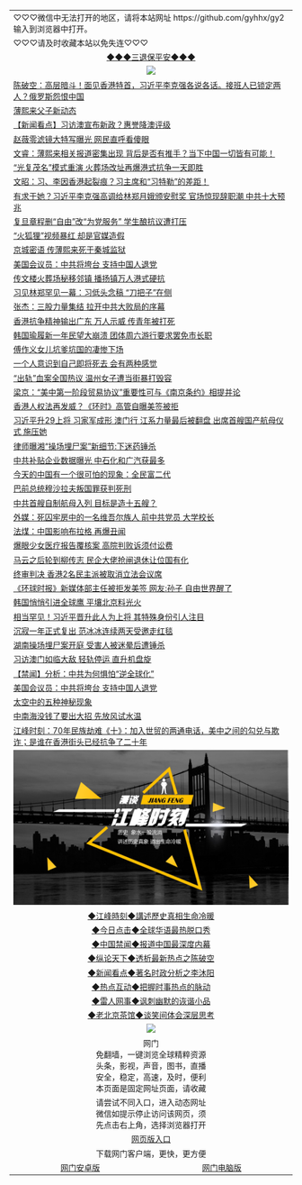  <table>
<tr>
<td colspan="2" align=left>
♡♡♡微信中无法打开的地区，请将本站网址 https://github.com/gyhhx/gy2 输入到浏览器中打开。 
 </td>
</tr>
 <tr>
 <td colspan="2" align=left>
♡♡♡请及时收藏本站以免失连♡♡♡
</td>
 </tr>
 <tr><td colspan="2" align="center"><a href="https://xball.casa/oo.aspx?name=ogQuit&key=eqxowaguscvmxdgc&from=gy">◆◆◆三退保平安◆◆◆</a></td></tr>
  <tr>
    <td colspan="2" align=center><img src="https://cdn.jsdelivr.net/gh/gyoupiodf/im1/%E7%BD%91%E9%97%A8%E6%96%B0%E9%97%BB1.jpg"></td>
 </tr>
<tr><td colspan="2" align="left"><a href="https://xball.casa/oo.aspx?name=c816932&key=eqxowaguscvmxdgc&from=gy">陈破空：高层暗斗！面见香港特首，习近平李克强各说各话。接班人已锁定两人？俄罗斯怨恨中国</a></td></tr>
 <tr><td colspan="2" align="left"><a href="https://xball.casa/oo.aspx?name=c1108230&key=eqxowaguscvmxdgc&from=gy">薄熙来父子新动态</a></td></tr>
<tr><td colspan="2" align="left"><a href="https://xball.casa/oo.aspx?name=c1108090&key=eqxowaguscvmxdgc&from=gy">【新闻看点】习访澳宣布新政？惠誉降澳评级</a></td></tr>
<tr><td colspan="2" align="left"><a href="https://xball.casa/oo.aspx?name=c1108173&key=eqxowaguscvmxdgc&from=gy">赵薇零滤镜大特写曝光 网民直呼看傻眼</a></td></tr>
<tr><td colspan="2" align="left"><a href="https://xball.casa/oo.aspx?name=c1108325&key=eqxowaguscvmxdgc&from=gy">文睿：薄熙来相关报道密集出现 背后是否有推手？当下中国一切皆有可能！</a></td></tr>
<tr><td colspan="2" align="left"><a href="https://xball.casa/oo.aspx?name=c1108197&key=eqxowaguscvmxdgc&from=gy">“光复茂名”模式重演 火葬场改址再爆港式抗争一天即胜</a></td></tr>
<tr><td colspan="2" align="left"><a href="https://xball.casa/oo.aspx?name=c1108324&key=eqxowaguscvmxdgc&from=gy">文昭：习、李因香港起裂痕？习主席和“习特勒”的差距！</a></td></tr>
<tr><td colspan="2" align="left"><a href="https://xball.casa/oo.aspx?name=c1108125&key=eqxowaguscvmxdgc&from=gy">有求于她？习近平李克强高调给林郑月娥颁安慰奖 官场惊现辞职潮 中共十大预兆</a></td></tr>
<tr><td colspan="2" align="left"><a href="https://xball.casa/oo.aspx?name=c1108178&key=eqxowaguscvmxdgc&from=gy">复旦章程删“自由”改“为党服务” 学生酿抗议遭打压</a></td></tr>
<tr><td colspan="2" align="left"><a href="https://xball.casa/oo.aspx?name=c1108096&key=eqxowaguscvmxdgc&from=gy">“火狐狸”视频暴红 却是官媒造假</a></td></tr>
<tr><td colspan="2" align="left"><a href="https://xball.casa/oo.aspx?name=c1108314&key=eqxowaguscvmxdgc&from=gy">京城密语 传薄熙来死于秦城监狱</a></td></tr>
<tr><td colspan="2" align="left"><a href="https://xball.casa/oo.aspx?name=c1108196&key=eqxowaguscvmxdgc&from=gy">美国会议员：中共将垮台 支持中国人退党</a></td></tr>
<tr><td colspan="2" align="left"><a href="https://xball.casa/oo.aspx?name=c1108138&key=eqxowaguscvmxdgc&from=gy">传文楼火葬场秘移邻镇 播扬镇万人港式硬抗</a></td></tr>
<tr><td colspan="2" align="left"><a href="https://xball.casa/oo.aspx?name=c1108160&key=eqxowaguscvmxdgc&from=gy">习见林郑罕见一幕：习低头念稿 “刀把子”在侧</a></td></tr>
<tr><td colspan="2" align="left"><a href="https://xball.casa/oo.aspx?name=c1108271&key=eqxowaguscvmxdgc&from=gy">张杰：三股力量集结 拉开中共大败局的序幕</a></td></tr>
<tr><td colspan="2" align="left"><a href="https://xball.casa/oo.aspx?name=c1108213&key=eqxowaguscvmxdgc&from=gy">香港抗争精神输出广东 万人示威 传青年被打死</a></td></tr>
<tr><td colspan="2" align="left"><a href="https://xball.casa/oo.aspx?name=c1108188&key=eqxowaguscvmxdgc&from=gy">韩国瑜履新一年民望大崩溃 团体周六游行要求罢免市长职</a></td></tr>
<tr><td colspan="2" align="left"><a href="https://xball.casa/oo.aspx?name=c1108212&key=eqxowaguscvmxdgc&from=gy">傅作义女儿坑爹坑国的凄惨下场</a></td></tr>
<tr><td colspan="2" align="left"><a href="https://xball.casa/oo.aspx?name=c1108321&key=eqxowaguscvmxdgc&from=gy">一个人意识到自己即将死去 会有两种感觉</a></td></tr>
<tr><td colspan="2" align="left"><a href="https://xball.casa/oo.aspx?name=c1108260&key=eqxowaguscvmxdgc&from=gy">“出轨”血案全国热议 温州女子遭当街暴打毁容</a></td></tr>
<tr><td colspan="2" align="left"><a href="https://xball.casa/oo.aspx?name=c1108215&key=eqxowaguscvmxdgc&from=gy">梁京：“美中第一阶段贸易协议”重要性可与《南京条约》相提并论</a></td></tr>
<tr><td colspan="2" align="left"><a href="https://xball.casa/oo.aspx?name=c1108124&key=eqxowaguscvmxdgc&from=gy">香港人权法再发威？《环时》高管自曝美签被拒</a></td></tr>
<tr><td colspan="2" align="left"><a href="https://xball.casa/oo.aspx?name=c1108318&key=eqxowaguscvmxdgc&from=gy">习近平升29上将 习家军成形 澳门行 江系力量最后被翻盘 出席首艘国产航母仪式 施压她</a></td></tr>
<tr><td colspan="2" align="left"><a href="https://xball.casa/oo.aspx?name=c1108177&key=eqxowaguscvmxdgc&from=gy">律师曝湘“操场埋尸案”新细节:下迷药锤杀</a></td></tr>
<tr><td colspan="2" align="left"><a href="https://xball.casa/oo.aspx?name=c1108174&key=eqxowaguscvmxdgc&from=gy">中共补贴企业数据曝光 中石化和广汽获最多</a></td></tr>
<tr><td colspan="2" align="left"><a href="https://xball.casa/oo.aspx?name=c1108269&key=eqxowaguscvmxdgc&from=gy">今天的中国有一个很可怕的现象：全民富二代</a></td></tr>
<tr><td colspan="2" align="left"><a href="https://xball.casa/oo.aspx?name=c1108161&key=eqxowaguscvmxdgc&from=gy">巴前总统穆沙拉夫叛国罪获判死刑</a></td></tr>
<tr><td colspan="2" align="left"><a href="https://xball.casa/oo.aspx?name=c1108183&key=eqxowaguscvmxdgc&from=gy">中共首艘自制航母入列 目标是造十五艘？</a></td></tr>
<tr><td colspan="2" align="left"><a href="https://xball.casa/oo.aspx?name=c1108216&key=eqxowaguscvmxdgc&from=gy">外媒：死囚牢房中的一名维吾尔族人 前中共党员 大学校长</a></td></tr>
<tr><td colspan="2" align="left"><a href="https://xball.casa/oo.aspx?name=c1108214&key=eqxowaguscvmxdgc&from=gy">法煤：中国影响布拉格 再爆丑闻</a></td></tr>
<tr><td colspan="2" align="left"><a href="https://xball.casa/oo.aspx?name=c1108168&key=eqxowaguscvmxdgc&from=gy">爆眼少女医疗报告覆核案 高院判败诉须付讼费</a></td></tr>
<tr><td colspan="2" align="left"><a href="https://xball.casa/oo.aspx?name=c1108198&key=eqxowaguscvmxdgc&from=gy">马云之后轮到柳传志 民企大佬抢闸退休让位国有化</a></td></tr>
<tr><td colspan="2" align="left"><a href="https://xball.casa/oo.aspx?name=c1108187&key=eqxowaguscvmxdgc&from=gy">终审判决 香港2名民主派被取消立法会议席</a></td></tr>
<tr><td colspan="2" align="left"><a href="https://xball.casa/oo.aspx?name=c1108320&key=eqxowaguscvmxdgc&from=gy">《环球时报》新媒体部主任被拒发美签 网友:孙子 自由世界醒了</a></td></tr>
<tr><td colspan="2" align="left"><a href="https://xball.casa/oo.aspx?name=c1108139&key=eqxowaguscvmxdgc&from=gy">韩国悄悄引进全球鹰 平壤北京料光火</a></td></tr>
<tr><td colspan="2" align="left"><a href="https://xball.casa/oo.aspx?name=c1108287&key=eqxowaguscvmxdgc&from=gy">相当罕见！习近平晋升此人为上将  其特殊身份引人注目</a></td></tr>
<tr><td colspan="2" align="left"><a href="https://xball.casa/oo.aspx?name=c1108193&key=eqxowaguscvmxdgc&from=gy">沉寂一年正式复出 范冰冰连续两天受邀走红毯</a></td></tr>
<tr><td colspan="2" align="left"><a href="https://xball.casa/oo.aspx?name=c1108100&key=eqxowaguscvmxdgc&from=gy">湖南操场埋尸案开庭 受害人被迷晕后遭锤杀</a></td></tr>
<tr><td colspan="2" align="left"><a href="https://xball.casa/oo.aspx?name=c1108275&key=eqxowaguscvmxdgc&from=gy">习访澳门如临大敌 轻轨停运 直升机盘旋</a></td></tr>
<tr><td colspan="2" align="left"><a href="https://xball.casa/oo.aspx?name=c1108208&key=eqxowaguscvmxdgc&from=gy">【禁闻】分析：中共为何惧怕“逆全球化”</a></td></tr>
<tr><td colspan="2" align="left"><a href="https://xball.casa/oo.aspx?name=c1108264&key=eqxowaguscvmxdgc&from=gy">美国会议员：中共将垮台 支持中国人退党</a></td></tr>
<tr><td colspan="2" align="left"><a href="https://xball.casa/oo.aspx?name=c1108265&key=eqxowaguscvmxdgc&from=gy">太空中的五种神秘现象</a></td></tr>
<tr><td colspan="2" align="left"><a href="https://xball.casa/oo.aspx?name=c1108288&key=eqxowaguscvmxdgc&from=gy">中南海没钱了要出大招 先放风试水温</a></td></tr>

<tr><td colspan="2" align="left"><a href="https://xball.casa/oo.aspx?name=c922850&key=eqxowaguscvmxdgc&from=gy">江峰时刻：70年民族劫难《十》：加入世贸的两通电话，美中之间的勾兑与欺诈；是谁在香港街头已经抗争了二十年</a></td></tr>

 <tr>
   <td colspan="2" align=center><img src="https://github.com/gyoupiodf/im1/blob/master/jf-1.jpg"></td>
  </tr>
   <tr>
   <td colspan="2" align=center> 
<a href="https://xball.casa/oo.aspx?name=c922850&key=eqxowaguscvmxdgc&from=gy&tag=9877">◆江峰時刻◆講述歷史真相生命冷暖</a><br/>
    </td>
  </tr>
   <tr>
   <td colspan="2" align=center> 
<a href="https://xball.casa/oo.aspx?name=c816850&key=eqxowaguscvmxdgc&from=gy&tag=9877">◆今日点击◆全球华语最热脱口秀</a><br/>
    </td>
  </tr>
  <tr>
  <td colspan="2" align=center>
<a href="https://xball.casa/oo.aspx?name=c816860&key=eqxowaguscvmxdgc&from=gy&tag=99733110">◆中国禁闻◆报道中国最深度内幕</a><br/>
   </tr>
  <tr>
     <td colspan="2" align=center>
<a href="https://xball.casa/oo.aspx?name=c816855&key=eqxowaguscvmxdgc&from=gy&tag=997110">◆纵论天下◆透析最新热点之陈破空</a><br/>
   </tr>
   <tr>
      <td colspan="2" align=center>
<a href="https://xball.casa/oo.aspx?name=c838308&key=eqxowaguscvmxdgc&from=gy&tag=9973110">◆新闻看点◆著名时政分析之李沐阳</a><br/>
   </tr>
   <tr>
     <td colspan="2" align=center>
<a href="https://xball.casa/oo.aspx?name=c816852&key=eqxowaguscvmxdgc&from=gy&tag=9733110">◆热点互动◆把握时事热点的脉动</a><br/>
   </tr>
   <tr>
      <td colspan="2" align=center>
<a href="https://xball.casa/oo.aspx?name=c816694&key=eqxowaguscvmxdgc&from=gy&tag=93310">◆雷人网事◆讽刺幽默的诙谐小品</a><br/>
   </tr>
   <tr>
    <td colspan="2" align=center>
<a href="https://xball.casa/oo.aspx?name=c816650&key=eqxowaguscvmxdgc&from=gy&tag=9973110">◆老北京茶馆◆谈笑间体会深层思考</a><br/>
   </tr>
 <tr>
    <td colspan="2" align="center"><img src="https://gitlab.com/ogate2/up/raw/master/_/oGate65.jpg"/></td>
  </tr>
  <tr>
    <td colspan="2" align="center">网门<br/>免翻墙，一键浏览全球精粹资源<br/>头条，影视，声音，图书，直播<br/>安全，稳定，高速，及时，便利<br/>本页面是固定网址页面，请收藏</td>
  <tr>
  <tr>
    <td colspan="2" align="center">请尝试不同入口，进入动态网址<br/>微信如提示停止访问该网页，须<br/>先点击右上角，选择浏览器打开</td>
  <tr>
  <tr>
    <td colspan="2" align="center"><a href="https://cdn.statically.io/gh/otiny/up/master/show001.htm">网页版入口</a></td>
  </tr>
  <tr>
    <td colspan="2" align="center">下载网门客户端，更快，更方便</td>
  <tr>
  <tr>
    <td align="center"><a href="https://raw.githubusercontent.com/opipe/up/master/oGatea.apk">网门安卓版</a></td>
    <td align="center"><a href="https://raw.githubusercontent.com/opipe/up/master/oGate.zip">网门电脑版</a></td>
  </tr>
</table>


